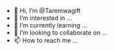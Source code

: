 - 👋 Hi, I’m @Taremwagift
- 👀 I’m interested in ...
- 🌱 I’m currently learning ...
- 💞️ I’m looking to collaborate on ...
- 📫 How to reach me ...

<!---
Taremwagift/Taremwagift is a ✨ special ✨ repository because its `README.md` (this file) appears on your GitHub profile.
You can click the Preview link to take a look at your changes.
--->
